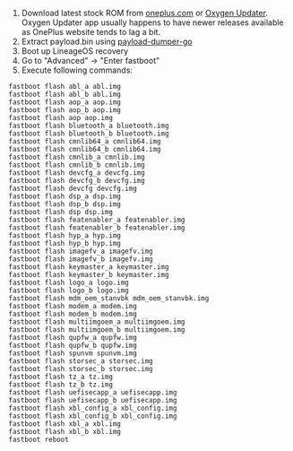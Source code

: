 1. Download latest stock ROM from [oneplus.com](https://oneplus.com/support/softwareupgrade) or [Oxygen Updater](https://play.google.com/store/apps/details?id=com.arjanvlek.oxygenupdater).
   Oxygen Updater app usually happens to have newer releases available as OnePlus website tends to lag a bit.
2. Extract payload.bin using [payload-dumper-go](https://github.com/ssut/payload-dumper-go)
3. Boot up LineageOS recovery
4. Go to "Advanced" -> "Enter fastboot"
5. Execute following commands:
```
fastboot flash abl_a abl.img
fastboot flash abl_b abl.img
fastboot flash aop_a aop.img
fastboot flash aop_b aop.img
fastboot flash aop aop.img
fastboot flash bluetooth_a bluetooth.img
fastboot flash bluetooth_b bluetooth.img
fastboot flash cmnlib64_a cmnlib64.img
fastboot flash cmnlib64_b cmnlib64.img
fastboot flash cmnlib_a cmnlib.img
fastboot flash cmnlib_b cmnlib.img
fastboot flash devcfg_a devcfg.img
fastboot flash devcfg_b devcfg.img
fastboot flash devcfg devcfg.img
fastboot flash dsp_a dsp.img
fastboot flash dsp_b dsp.img
fastboot flash dsp dsp.img
fastboot flash featenabler_a featenabler.img
fastboot flash featenabler_b featenabler.img
fastboot flash hyp_a hyp.img
fastboot flash hyp_b hyp.img
fastboot flash imagefv_a imagefv.img
fastboot flash imagefv_b imagefv.img
fastboot flash keymaster_a keymaster.img
fastboot flash keymaster_b keymaster.img
fastboot flash logo_a logo.img
fastboot flash logo_b logo.img
fastboot flash mdm_oem_stanvbk mdm_oem_stanvbk.img
fastboot flash modem_a modem.img
fastboot flash modem_b modem.img
fastboot flash multiimgoem_a multiimgoem.img
fastboot flash multiimgoem_b multiimgoem.img
fastboot flash qupfw_a qupfw.img
fastboot flash qupfw_b qupfw.img
fastboot flash spunvm spunvm.img
fastboot flash storsec_a storsec.img
fastboot flash storsec_b storsec.img
fastboot flash tz_a tz.img
fastboot flash tz_b tz.img
fastboot flash uefisecapp_a uefisecapp.img
fastboot flash uefisecapp_b uefisecapp.img
fastboot flash xbl_config_a xbl_config.img
fastboot flash xbl_config_b xbl_config.img
fastboot flash xbl_a xbl.img
fastboot flash xbl_b xbl.img
fastboot reboot
```
